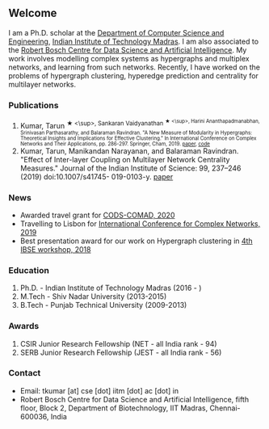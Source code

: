 ## Welcome
I am a Ph.D. scholar at the [Department of Computer Science and Engineering](https://www.cse.iitm.ac.in/index.php), [Indian Institute of Technology Madras](https://www.iitm.ac.in/). I am also associated to the [Robert Bosch Centre for Data Science and Artificial Intelligence](https://rbcdsai.iitm.ac.in/).
My work involves modelling complex systems as hypergraphs and multiplex networks, and learning from such networks. Recently, I have worked on the problems of hypergraph clustering, hyperedge prediction and centrality for multilayer networks. 

### Publications
1. Kumar, Tarun <sup> &#9733; <\sup>, Sankaran Vaidyanathan <sup> &#9733; <\sup>, Harini Ananthapadmanabhan, Srinivasan Parthasarathy, and Balaraman Ravindran. "A New Measure of Modularity in Hypergraphs: Theoretical Insights and Implications for Effective Clustering." In International Conference on Complex Networks and Their Applications, pp. 286-297. Springer, Cham, 2019. [paper](https://link.springer.com/chapter/10.1007/978-3-030-36687-2_24), [code](https://github.com/tarunkumariitm/IRMM)
2. Kumar, Tarun, Manikandan Narayanan, and Balaraman Ravindran. "Effect of Inter-layer Coupling on Multilayer Network Centrality Measures." Journal of the Indian Institute of Science: 99, 237–246 (2019) doi:10.1007/s41745-
019-0103-y. [paper](https://link.springer.com/article/10.1007/s41745-019-0103-y)


### News
- Awarded travel grant for [CODS-COMAD, 2020](https://cods-comad.in/2020/index.html)
- Travelling to Lisbon for [International Conference for Complex Networks, 2019](https://www.complexnetworks.org/)
- Best presentation award for our work on Hypergraph clustering in [4th IBSE workshop, 2018](https://ibse-iitm.github.io/news/IBSE-workshop-04)


### Education
1. Ph.D. - Indian Institute of Technology Madras (2016 - )
2. M.Tech - Shiv Nadar University (2013-2015)
3. B.Tech - Punjab Technical University (2009-2013)

### Awards
1. CSIR Junior Research Fellowship (NET - all India rank - 94)
2. SERB Junior Research Fellowship (JEST - all India rank - 56)

### Contact
- Email: tkumar [at] cse [dot] iitm [dot] ac [dot] in
- Robert Bosch Centre for Data Science and Artificial Intelligence, fifth floor, Block 2, Department of Biotechnology, IIT Madras, Chennai-600036, India
